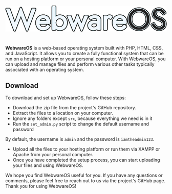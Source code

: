 ![](https://raw.githubusercontent.com/Zaky202/webwareos/main/src/img/logo.png)

# 

**WebwareOS** is a web-based operating system built with PHP, HTML, CSS, and JavaScript. It allows you to create a fully functional system that can be run on a hosting platform or your personal computer. With WebwareOS, you can upload and manage files and perform various other tasks typically associated with an operating system.
## Download

To download and set up WebwareOS, follow these steps:

- Download the zip file from the project's GitHub repository.
- Extract the files to a location on your computer.
- Ignore any folders except `src`, because everything we need is in it
- Run the `set_admin.py` script to change the default username and password

By default, the username is `admin` and the password is `iamtheadmin123`.
- Upload all the files to your hosting platform or run them via XAMPP or Apache from your personal computer.
- Once you have completed the setup process, you can start uploading your files and using WebwareOS.

  
We hope you find WebwareOS useful for you. If you have any questions or comments, please feel free to reach out to us via the project's GitHub page. Thank you for using WebwareOS!
